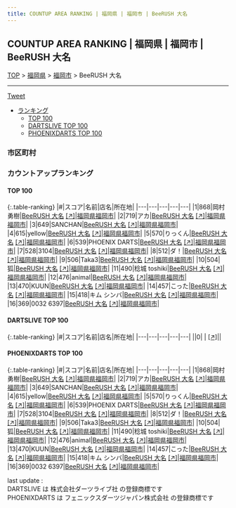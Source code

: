 ```yaml
---
title: COUNTUP AREA RANKING | 福岡県 | 福岡市 | BeeRUSH 大名
---
```

## COUNTUP AREA RANKING | 福岡県 | 福岡市 | BeeRUSH 大名

[TOP](/darts/rank/) > [福岡県](/darts/rank/福岡県/) > [福岡市](/darts/rank/福岡県/福岡市/) > BeeRUSH 大名

___

<a href="https://twitter.com/share?ref_src=twsrc%5Etfw" data-text="COUNTUP AREA RANKING | 福岡県福岡市BeeRUSH 大名" class="twitter-share-button" data-hashtags="DARTSLIVE,PHOENIXDARTS,darts,ダーツ" data-show-count="false">Tweet</a>

* [ランキング](#カウントアップランキング)
    * [TOP 100](#top-100)
    * [DARTSLIVE TOP 100](#dartslive-top-100)
    * [PHOENIXDARTS TOP 100](#phoenixdarts-top-100)

### 市区町村

<ul>

</ul>

### カウントアップランキング

#### TOP 100



{:.table-ranking}
|#|スコア|名前|店名|所在地|
|---|---|---|---|---|
|1|868|<span class="rank-name-pd">岡村 勇樹</span>|<a href="/darts/rank/shops/71749.html">BeeRUSH 大名</a> <a href="https://vs.phoenixdarts.com/jp/shop/shopDetailInfo/s_71749?s_seq=71749">[↗]</a>|<a href="/darts/rank/福岡県/福岡市">福岡県福岡市</a>|
|2|719|<span class="rank-name-pd">アカ</span>|<a href="/darts/rank/shops/71749.html">BeeRUSH 大名</a> <a href="https://vs.phoenixdarts.com/jp/shop/shopDetailInfo/s_71749?s_seq=71749">[↗]</a>|<a href="/darts/rank/福岡県/福岡市">福岡県福岡市</a>|
|3|649|<span class="rank-name-pd">SANCHAN</span>|<a href="/darts/rank/shops/71749.html">BeeRUSH 大名</a> <a href="https://vs.phoenixdarts.com/jp/shop/shopDetailInfo/s_71749?s_seq=71749">[↗]</a>|<a href="/darts/rank/福岡県/福岡市">福岡県福岡市</a>|
|4|615|<span class="rank-name-pd">yellow</span>|<a href="/darts/rank/shops/71749.html">BeeRUSH 大名</a> <a href="https://vs.phoenixdarts.com/jp/shop/shopDetailInfo/s_71749?s_seq=71749">[↗]</a>|<a href="/darts/rank/福岡県/福岡市">福岡県福岡市</a>|
|5|570|<span class="rank-name-pd">りっくん</span>|<a href="/darts/rank/shops/71749.html">BeeRUSH 大名</a> <a href="https://vs.phoenixdarts.com/jp/shop/shopDetailInfo/s_71749?s_seq=71749">[↗]</a>|<a href="/darts/rank/福岡県/福岡市">福岡県福岡市</a>|
|6|539|<span class="rank-name-pd">PHOENIX DARTS</span>|<a href="/darts/rank/shops/71749.html">BeeRUSH 大名</a> <a href="https://vs.phoenixdarts.com/jp/shop/shopDetailInfo/s_71749?s_seq=71749">[↗]</a>|<a href="/darts/rank/福岡県/福岡市">福岡県福岡市</a>|
|7|528|<span class="rank-name-pd">3104</span>|<a href="/darts/rank/shops/71749.html">BeeRUSH 大名</a> <a href="https://vs.phoenixdarts.com/jp/shop/shopDetailInfo/s_71749?s_seq=71749">[↗]</a>|<a href="/darts/rank/福岡県/福岡市">福岡県福岡市</a>|
|8|512|<span class="rank-name-pd">ダ！</span>|<a href="/darts/rank/shops/71749.html">BeeRUSH 大名</a> <a href="https://vs.phoenixdarts.com/jp/shop/shopDetailInfo/s_71749?s_seq=71749">[↗]</a>|<a href="/darts/rank/福岡県/福岡市">福岡県福岡市</a>|
|9|506|<span class="rank-name-pd">Taka3</span>|<a href="/darts/rank/shops/71749.html">BeeRUSH 大名</a> <a href="https://vs.phoenixdarts.com/jp/shop/shopDetailInfo/s_71749?s_seq=71749">[↗]</a>|<a href="/darts/rank/福岡県/福岡市">福岡県福岡市</a>|
|10|504|<span class="rank-name-pd">狐</span>|<a href="/darts/rank/shops/71749.html">BeeRUSH 大名</a> <a href="https://vs.phoenixdarts.com/jp/shop/shopDetailInfo/s_71749?s_seq=71749">[↗]</a>|<a href="/darts/rank/福岡県/福岡市">福岡県福岡市</a>|
|11|490|<span class="rank-name-pd">稔城 toshiki</span>|<a href="/darts/rank/shops/71749.html">BeeRUSH 大名</a> <a href="https://vs.phoenixdarts.com/jp/shop/shopDetailInfo/s_71749?s_seq=71749">[↗]</a>|<a href="/darts/rank/福岡県/福岡市">福岡県福岡市</a>|
|12|476|<span class="rank-name-pd">animal</span>|<a href="/darts/rank/shops/71749.html">BeeRUSH 大名</a> <a href="https://vs.phoenixdarts.com/jp/shop/shopDetailInfo/s_71749?s_seq=71749">[↗]</a>|<a href="/darts/rank/福岡県/福岡市">福岡県福岡市</a>|
|13|470|<span class="rank-name-pd">KUUN</span>|<a href="/darts/rank/shops/71749.html">BeeRUSH 大名</a> <a href="https://vs.phoenixdarts.com/jp/shop/shopDetailInfo/s_71749?s_seq=71749">[↗]</a>|<a href="/darts/rank/福岡県/福岡市">福岡県福岡市</a>|
|14|457|<span class="rank-name-pd">こった</span>|<a href="/darts/rank/shops/71749.html">BeeRUSH 大名</a> <a href="https://vs.phoenixdarts.com/jp/shop/shopDetailInfo/s_71749?s_seq=71749">[↗]</a>|<a href="/darts/rank/福岡県/福岡市">福岡県福岡市</a>|
|15|418|<span class="rank-name-pd">キム シンバ</span>|<a href="/darts/rank/shops/71749.html">BeeRUSH 大名</a> <a href="https://vs.phoenixdarts.com/jp/shop/shopDetailInfo/s_71749?s_seq=71749">[↗]</a>|<a href="/darts/rank/福岡県/福岡市">福岡県福岡市</a>|
|16|369|<span class="rank-name-pd">0032 6397</span>|<a href="/darts/rank/shops/71749.html">BeeRUSH 大名</a> <a href="https://vs.phoenixdarts.com/jp/shop/shopDetailInfo/s_71749?s_seq=71749">[↗]</a>|<a href="/darts/rank/福岡県/福岡市">福岡県福岡市</a>|


#### DARTSLIVE TOP 100



{:.table-ranking}
|#|スコア|名前|店名|所在地|
|---|---|---|---|---|
||0|<span class="rank-name-dl"> </span>|<a href="/darts/rank/shops/.html"></a> <a href="">[↗]</a>|<a href="/darts/rank//"></a>|


#### PHOENIXDARTS TOP 100



{:.table-ranking}
|#|スコア|名前|店名|所在地|
|---|---|---|---|---|
|1|868|<span class="rank-name-pd">岡村 勇樹</span>|<a href="/darts/rank/shops/71749.html">BeeRUSH 大名</a> <a href="https://vs.phoenixdarts.com/jp/shop/shopDetailInfo/s_71749?s_seq=71749">[↗]</a>|<a href="/darts/rank/福岡県/福岡市">福岡県福岡市</a>|
|2|719|<span class="rank-name-pd">アカ</span>|<a href="/darts/rank/shops/71749.html">BeeRUSH 大名</a> <a href="https://vs.phoenixdarts.com/jp/shop/shopDetailInfo/s_71749?s_seq=71749">[↗]</a>|<a href="/darts/rank/福岡県/福岡市">福岡県福岡市</a>|
|3|649|<span class="rank-name-pd">SANCHAN</span>|<a href="/darts/rank/shops/71749.html">BeeRUSH 大名</a> <a href="https://vs.phoenixdarts.com/jp/shop/shopDetailInfo/s_71749?s_seq=71749">[↗]</a>|<a href="/darts/rank/福岡県/福岡市">福岡県福岡市</a>|
|4|615|<span class="rank-name-pd">yellow</span>|<a href="/darts/rank/shops/71749.html">BeeRUSH 大名</a> <a href="https://vs.phoenixdarts.com/jp/shop/shopDetailInfo/s_71749?s_seq=71749">[↗]</a>|<a href="/darts/rank/福岡県/福岡市">福岡県福岡市</a>|
|5|570|<span class="rank-name-pd">りっくん</span>|<a href="/darts/rank/shops/71749.html">BeeRUSH 大名</a> <a href="https://vs.phoenixdarts.com/jp/shop/shopDetailInfo/s_71749?s_seq=71749">[↗]</a>|<a href="/darts/rank/福岡県/福岡市">福岡県福岡市</a>|
|6|539|<span class="rank-name-pd">PHOENIX DARTS</span>|<a href="/darts/rank/shops/71749.html">BeeRUSH 大名</a> <a href="https://vs.phoenixdarts.com/jp/shop/shopDetailInfo/s_71749?s_seq=71749">[↗]</a>|<a href="/darts/rank/福岡県/福岡市">福岡県福岡市</a>|
|7|528|<span class="rank-name-pd">3104</span>|<a href="/darts/rank/shops/71749.html">BeeRUSH 大名</a> <a href="https://vs.phoenixdarts.com/jp/shop/shopDetailInfo/s_71749?s_seq=71749">[↗]</a>|<a href="/darts/rank/福岡県/福岡市">福岡県福岡市</a>|
|8|512|<span class="rank-name-pd">ダ！</span>|<a href="/darts/rank/shops/71749.html">BeeRUSH 大名</a> <a href="https://vs.phoenixdarts.com/jp/shop/shopDetailInfo/s_71749?s_seq=71749">[↗]</a>|<a href="/darts/rank/福岡県/福岡市">福岡県福岡市</a>|
|9|506|<span class="rank-name-pd">Taka3</span>|<a href="/darts/rank/shops/71749.html">BeeRUSH 大名</a> <a href="https://vs.phoenixdarts.com/jp/shop/shopDetailInfo/s_71749?s_seq=71749">[↗]</a>|<a href="/darts/rank/福岡県/福岡市">福岡県福岡市</a>|
|10|504|<span class="rank-name-pd">狐</span>|<a href="/darts/rank/shops/71749.html">BeeRUSH 大名</a> <a href="https://vs.phoenixdarts.com/jp/shop/shopDetailInfo/s_71749?s_seq=71749">[↗]</a>|<a href="/darts/rank/福岡県/福岡市">福岡県福岡市</a>|
|11|490|<span class="rank-name-pd">稔城 toshiki</span>|<a href="/darts/rank/shops/71749.html">BeeRUSH 大名</a> <a href="https://vs.phoenixdarts.com/jp/shop/shopDetailInfo/s_71749?s_seq=71749">[↗]</a>|<a href="/darts/rank/福岡県/福岡市">福岡県福岡市</a>|
|12|476|<span class="rank-name-pd">animal</span>|<a href="/darts/rank/shops/71749.html">BeeRUSH 大名</a> <a href="https://vs.phoenixdarts.com/jp/shop/shopDetailInfo/s_71749?s_seq=71749">[↗]</a>|<a href="/darts/rank/福岡県/福岡市">福岡県福岡市</a>|
|13|470|<span class="rank-name-pd">KUUN</span>|<a href="/darts/rank/shops/71749.html">BeeRUSH 大名</a> <a href="https://vs.phoenixdarts.com/jp/shop/shopDetailInfo/s_71749?s_seq=71749">[↗]</a>|<a href="/darts/rank/福岡県/福岡市">福岡県福岡市</a>|
|14|457|<span class="rank-name-pd">こった</span>|<a href="/darts/rank/shops/71749.html">BeeRUSH 大名</a> <a href="https://vs.phoenixdarts.com/jp/shop/shopDetailInfo/s_71749?s_seq=71749">[↗]</a>|<a href="/darts/rank/福岡県/福岡市">福岡県福岡市</a>|
|15|418|<span class="rank-name-pd">キム シンバ</span>|<a href="/darts/rank/shops/71749.html">BeeRUSH 大名</a> <a href="https://vs.phoenixdarts.com/jp/shop/shopDetailInfo/s_71749?s_seq=71749">[↗]</a>|<a href="/darts/rank/福岡県/福岡市">福岡県福岡市</a>|
|16|369|<span class="rank-name-pd">0032 6397</span>|<a href="/darts/rank/shops/71749.html">BeeRUSH 大名</a> <a href="https://vs.phoenixdarts.com/jp/shop/shopDetailInfo/s_71749?s_seq=71749">[↗]</a>|<a href="/darts/rank/福岡県/福岡市">福岡県福岡市</a>|


<div class="footer border-top border-gray-light mt-5 pt-3 text-right text-gray">
    last update : <span style="font-weight: italic" id="foot_last_modified"></span><br />
    DARTSLIVE は 株式会社ダーツライブ社 の登録商標です<br />
    PHOENIXDARTS は フェニックスダーツジャパン株式会社 の登録商標です<br />
</div>

<script src="https://cdnjs.cloudflare.com/ajax/libs/jquery.tablesorter/2.31.3/js/jquery.tablesorter.min.js" integrity="sha512-qzgd5cYSZcosqpzpn7zF2ZId8f/8CHmFKZ8j7mU4OUXTNRd5g+ZHBPsgKEwoqxCtdQvExE5LprwwPAgoicguNg==" crossorigin="anonymous" referrerpolicy="no-referrer"></script>
<link rel="stylesheet" href="https://cdnjs.cloudflare.com/ajax/libs/jquery.tablesorter/2.31.3/css/theme.default.min.css" integrity="sha512-wghhOJkjQX0Lh3NSWvNKeZ0ZpNn+SPVXX1Qyc9OCaogADktxrBiBdKGDoqVUOyhStvMBmJQ8ZdMHiR3wuEq8+w==" crossorigin="anonymous" referrerpolicy="no-referrer" />
<script>
$(function() {
    $(".table-ranking").tablesorter({sortList:[[0, 0]]});
    $("#foot_last_modified").text(formatDate(new Date(document.lastModified), 'yyyy-MM-dd HH:mm:ss'));
});
</script>

<script async src="https://platform.twitter.com/widgets.js" charset="utf-8"></script>